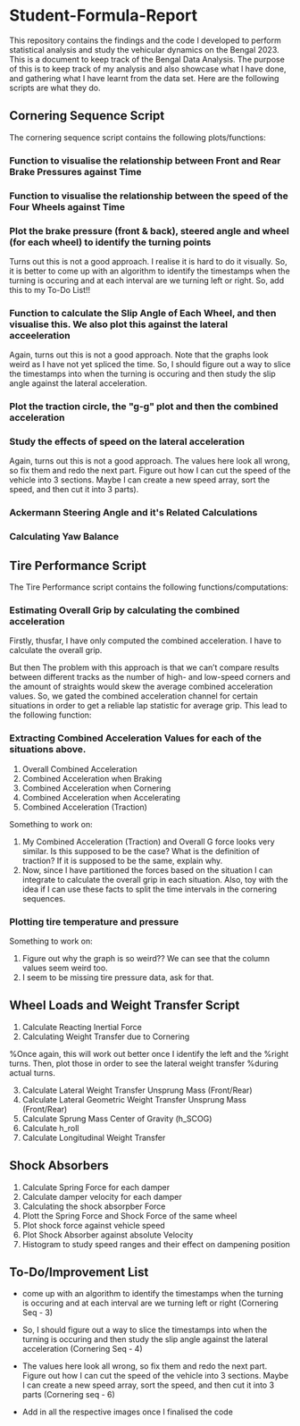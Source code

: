 # Student-Formula-Report

This repository contains the findings and the code I developed to perform statistical analysis and study the vehicular dynamics on the Bengal 2023. This is a document to keep track of the Bengal Data Analysis. The purpose of this is to keep track of my analysis and also showcase what I have done, and gathering what I have learnt from the data set. Here are the following scripts are what they do.

## Cornering Sequence Script

The cornering sequence script contains the following plots/functions:

### Function to visualise the relationship between Front and Rear Brake Pressures against Time

### Function to visualise the relationship between the speed of the Four Wheels against Time

### Plot the brake pressure (front & back), steered angle and wheel (for each wheel) to identify the turning points

Turns out this is not a good approach. I realise it is hard to do it visually. So, it is better to come up with an algorithm to identify the timestamps when the turning is occuring and at each interval are we turning left or right. So, add this to my To-Do List!!

### Function to calculate the Slip Angle of Each Wheel, and then visualise this. We also plot this against the lateral acceeleration

Again, turns out this is not a good approach. Note that the graphs look weird as I have not yet spliced the time. So, I should figure out a way to slice the timestamps into when the turning is occuring and then study the slip angle against the lateral acceleration.

### Plot the traction circle, the "g-g" plot and then the combined acceleration

### Study the effects of speed on the lateral acceleration

Again, turns out this is not a good approach. The values here look all wrong, so fix them and redo the next part. Figure out how I can cut the speed of the vehicle into 3 sections. Maybe I can create a new speed array, sort the speed, and then cut it into 3 parts). 

### Ackermann Steering Angle and it's Related Calculations

### Calculating Yaw Balance



## Tire Performance Script

The Tire Performance script contains the following functions/computations:

### Estimating Overall Grip by calculating the combined acceleration

Firstly, thusfar, I have only computed the combined acceleration. I have to calculate the overall grip. 

But then The problem with this approach is that we can’t compare results between different tracks as the number of high- and low-speed corners and the amount of straights
would skew the average combined acceleration values. So, we gated the combined acceleration channel for certain situations in order to get a reliable lap statistic
for average grip. This lead to the following function:

### Extracting Combined Acceleration Values for each of the situations above.

1) Overall Combined Acceleration
2) Combined Acceleration when Braking
3) Combined Acceleration when Cornering
4) Combined Acceleration when Accelerating
5) Combined Acceleration (Traction)

Something to work on: 

1) My Combined Acceleration (Traction) and Overall G force looks very similar. Is this supposed to be the case? What is the definition of traction? If it is supposed to be the same, explain why.
2) Now, since I have partitioned the forces based on the situation I can integrate to calculate the overall grip in each situation. Also, toy with the idea if I can use these facts to split the time intervals in the cornering sequences. 

### Plotting tire temperature and pressure 

Something to work on:

1) Figure out why the graph is so weird?? We can see that the column values seem weird too. 
2) I seem to be missing tire pressure data, ask for that. 




## Wheel Loads and Weight Transfer Script

1) Calculate Reacting Inertial Force
2) Calculating Weight Transfer due to Cornering

%Once again, this will work out better once I identify the left and the
%right turns. Then, plot those in order to see the lateral weight transfer
%during actual turns. 

3) Calculate Lateral Weight Transfer Unsprung Mass (Front/Rear)
4) Calculate Lateral Geometric Weight Transfer Unsprung Mass (Front/Rear)
5) Calculate Sprung Mass Center of Gravity  (h_SCOG)
6) Calculate h_roll
7) Calculate Longitudinal Weight Transfer


## Shock Absorbers

1) Calculate Spring Force for each damper
2) Calculate damper velocity for each damper
3) Calculating the shock absorpber Force
4) Plott the Spring Force and Shock Force of the same wheel
5) Plot shock force against vehicle speed
6) Plot Shock Absorber against absolute Velocity
7) Histogram to study speed ranges and their effect on dampening position



## To-Do/Improvement List

- come up with an algorithm to identify the timestamps when the turning is occuring and at each interval are we turning left or right (Cornering Seq - 3)

- So, I should figure out a way to slice the timestamps into when the turning is occuring and then study the slip angle against the lateral acceleration (Cornering Seq - 4)

-  The values here look all wrong, so fix them and redo the next part. Figure out how I can cut the speed of the vehicle into 3 sections. Maybe I can create a new speed array, sort the speed, and then cut it into 3 parts (Cornering seq - 6)

-  Add in all the respective images once I finalised the code


